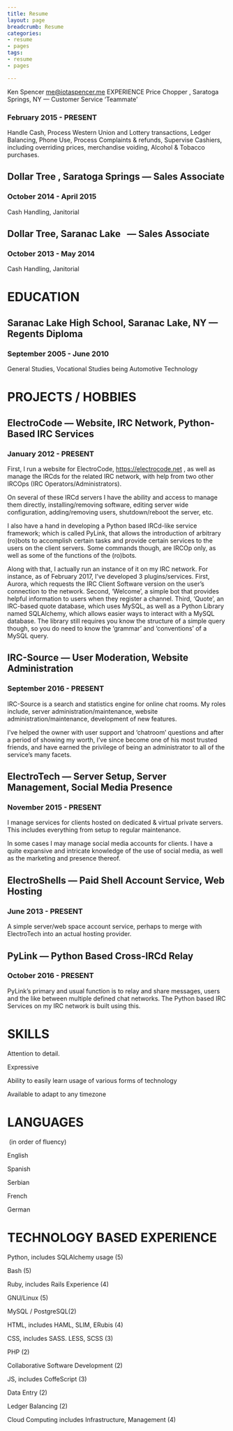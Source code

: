 ```yaml
---
title: Resume
layout: page
breadcrumb: Resume
categories:
- resume
- pages
tags:
- resume
- pages

---
```


<span class="title">Ken Spencer</span>
<span class="">me@iotaspencer.me</span>
<span class="">EXPERIENCE</span>
<span>Price Chopper</span>
<span class="">, </span>
<span class="">Saratoga Springs, NY &mdash; </span>
<span class="">Customer Service &lsquo;Teammate&rsquo;</span>
        </h2>
        <h3 class="" id="">
          <span class="">February 2015 - PRESENT</span>
        </h3>
        <p class="">
          <span>Handle Cash, Process Western Union and Lottery transactions, Ledger Balancing, Phone Use, Process Complaints &amp;
            refunds, Supervise Cashiers, including overriding prices, merchandise voiding, Alcohol &amp; Tobacco purchases.</span>
        </p>
        <h2 class="" id="">
          <span>Dollar Tree</span>
          <span class="">, </span>
          <span class="">Saratoga Springs &mdash; </span>
          <span class="">Sales Associate</span>
        </h2>
        <h3 class="" id="">
          <span class=" ">October 2014 - April 2015</span>
        </h3>
        <p class="">
          <span class="">Cash Handling, Janitorial</span>
        </p>
        <h2 class="" id="">
          <span>Dollar Tree, </span>
          <span class="">Saranac Lake</span>
          <span>&nbsp;</span>
          <span class="">&mdash; </span>
          <span class="">Sales Associate</span>
        </h2>
        <h3 class="" id="h.ybypdmed418m">
          <span class="">October 2013 - May 2014</span>
        </h3>
        <p class="">
          <span class="">Cash Handling, Janitorial</span>
        </p>
        <h1 class="" id="">
          <span>EDUCATION</span>
        </h1>
        <h2 class="" id="">
          <span>Saranac Lake High School, </span>
          <span class="">Saranac Lake, NY &mdash; </span>
          <span class="">Regents Diploma</span>
        </h2>
        <h3 class="" id="">
          <span class="">September 2005 - June 2010</span>
        </h3>
        <p class="">
          <span class=""></span>
        </p>
        <p class="">
          <span class="">General Studies, Vocational Studies being Automotive Technology</span>
        </p>
        <h1 class="" id="">
          <span class=""></span>
        </h1>
        <h1 class="" id="">
          <span class=""></span>
        </h1>
        <h1 class="" id="">
          <span class=""></span>
        </h1>
        <h1 class="" id="">
          <span class="c9"></span>
        </h1>
        <h1 class="" id="">
          <span>PROJECTS / HOBBIES</span>
        </h1>
        <h2 class="" id="">
          <span>ElectroCode </span>
          <span class="">&mdash; </span>
          <span class="">Website, IRC Network, Python-Based IRC Services</span>
        </h2>
        <h3 class="" id="">
          <span class="">January 2012 - PRESENT</span>
        </h3>
        <p class="">
          <span>First, I run a website for ElectroCode, </span>
          <span class="">
            <a class="" href="https://www.google.com/url?q=https://electrocode.net&amp;sa=D&amp;ust=1516029493445000&amp;usg=AFQjCNFo63dG1nIuAp-yz64lluC0wlN8nA">https://electrocode.net</a>
          </span>
          <span class="">, as well as manage the IRCds for the related IRC network, with help from two other IRCOps (IRC Operators/Administrators).</span>
        </p>
        <p class="">
          <span class="">On several of these IRCd servers I have the ability and access to manage them directly, installing/removing software,
            editing server wide configuration, adding/removing users, shutdown/reboot the server, etc.</span>
        </p>
        <p class="">
          <span class="">I also have a hand in developing a Python based IRCd-like service framework; which is called PyLink, that allows
            the introduction of arbitrary (ro)bots to accomplish certain tasks and provide certain services to the users
            on the client servers. Some commands though, are IRCOp only, as well as some of the functions of the (ro)bots.</span>
        </p>
        <p class="">
          <span class="">Along with that, I actually run an instance of it on my IRC network. For instance, as of February 2017, I&rsquo;ve
            developed 3 plugins/services. First, Aurora, which requests the IRC Client Software version on the user&rsquo;s
            connection to the network. Second, &lsquo;Welcome&rsquo;, a simple bot that provides helpful information to users
            when they register a channel. Third, &lsquo;Quote&rsquo;, an IRC-based quote database, which uses MySQL, as well
            as a Python Library named SQLAlchemy, which allows easier ways to interact with a MySQL database. The library
            still requires you know the structure of a simple query though, so you do need to know the &lsquo;grammar&rsquo;
            and &lsquo;conventions&rsquo; of a MySQL query. &nbsp; </span>
        </p>
        <h2 class="" id="">
          <span>IRC-Source </span>
          <span class="">&mdash; </span>
          <span class="">User Moderation, Website Administration</span>
        </h2>
        <h3 class="" id="">
          <span>September 2016 - PRESENT</span>
        </h3>
        <p class="">
          <span class="">IRC-Source is a search and statistics engine for online chat rooms. My roles include, server administration/maintenance,
            website administration/maintenance, development of new features.</span>
        </p>
        <p class="">
          <span class=""></span>
        </p>
        <p class="">
          <span class="">I&rsquo;ve helped the owner with user support and &lsquo;chatroom&rsquo; questions and after a period of showing
            my worth, I&rsquo;ve since become one of his most trusted friends, and have earned the privilege of being an
            administrator to all of the service&rsquo;s many facets. </span>
        </p>
        <h2 class="" id="">
          <span>ElectroTech </span>
          <span class="">&mdash; </span>
          <span class="">Server Setup, Server Management, Social Media Presence</span>
        </h2>
        <h3 class="" id="">
          <span class="">November 2015 - PRESENT</span>
        </h3>
        <p class="">
          <span class="">I manage services for clients hosted on dedicated &amp; virtual private servers. This includes everything from
            setup to regular maintenance.</span>
        </p>
        <p class="">
          <span>In some cases I may manage social media accounts for clients. </span>
          <span class="">I have a quite expansive and intricate knowledge of the use of social media, as well as the marketing and presence
            thereof.</span>
        </p>
        <h2 class="" id="">
          <span>ElectroShells </span>
          <span class="">&mdash; </span>
          <span class="">Paid Shell Account Service, Web Hosting</span>
        </h2>
        <h3 class="" id="">
          <span class="">June 2013 - PRESENT</span>
        </h3>
        <p class="">
          <span class="">A simple server/web space account service, perhaps to merge with ElectroTech into an actual hosting provider.</span>
        </p>
        <h2 class="" id="">
          <span>PyLink </span>
          <span class="">&mdash; </span>
          <span class="">Python Based Cross-IRCd Relay</span>
        </h2>
        <h3 class="" id="">
          <span class="">October 2016 - PRESENT</span>
        </h3>
        <p class="">
          <span>PyLink&rsquo;s primary and usual function is to relay and share messages, users and the like between multiple defined
            </span>
          <span>chat </span>
          <span class="">networks. The Python based IRC Services on my IRC network is built using this.</span>
        </p>
        <p class="">
          <span class=""></span>
        </p>
      </td>
      <td class="" colspan="1" rowspan="1">
        <h1 class="" id="">
          <span class=""></span>
        </h1>
        <h1 class="" id="">
          <span class="c9">SKILLS</span>
        </h1>
        <p class="">
          <span class="">Attention to detail.</span>
        </p>
        <p class="">
          <span class="">Expressive</span>
        </p>
        <p class="">
          <span class="">Ability to easily learn usage of various forms of technology</span>
        </p>
        <p class="">
          <span class="">Available to adapt to any timezone</span>
        </p>
        <p class="">
          <span class=""></span>
        </p>
        <h1 class="" id="">
          <span class="">LANGUAGES</span>
        </h1>
        <p class="">
          <span class="">&nbsp;(in order of fluency)</span>
        </p>
        <p class="">
          <span class="">English</span>
        </p>
        <p class="">
          <span class="">Spanish</span>
        </p>
        <p class="">
          <span class="">Serbian</span>
        </p>
        <p class="">
          <span class="">French</span>
        </p>
        <p class="">
          <span class="">German</span>
        </p>
        <h1 class="" id="">
          <span class=""></span>
        </h1>
        <h1 class="" id="">
          <span class=""></span>
        </h1>
        <h1 class="" id="">
          <span class=""></span>
        </h1>
        <h1 class="" id="">
          <span class=""></span>
        </h1>
        <h1 class="" id="">
          <span class=""></span>
        </h1>
        <h1 class="" id="">
          <span class=""></span>
        </h1>
        <h1 class="" id="">
          <span class=""></span>
        </h1>
        <h1 class="" id="">
          <span class=""></span>
        </h1>
        <h1 class="" id="">
          <span class=""></span>
        </h1>
        <h1 class="" id="">
          <span class=""></span>
        </h1>
        <h1 class="" id="">
          <span class="">TECHNOLOGY BASED EXPERIENCE</span>
        </h1>
        <p class="">
          <span class="">Python, includes SQLAlchemy usage (5)</span>
        </p>
        <p class="">
          <span class="">Bash (5)</span>
        </p>
        <p class="">
          <span class="">Ruby, includes Rails Experience (4)</span>
        </p>
        <p class="">
          <span class="">GNU/Linux (5)</span>
        </p>
        <p class="">
          <span class="">MySQL / PostgreSQL(2)</span>
        </p>
        <p class="">
          <span class="">HTML, includes HAML, SLIM, ERubis (4)</span>
        </p>
        <p class="">
          <span class="">CSS, includes SASS. LESS, SCSS (3)</span>
        </p>
        <p class="">
          <span class="">PHP (2)</span>
        </p>
        <p class="">
          <span class="">Collaborative Software Development (2) </span>
        </p>
        <p class="">
          <span class="">JS, includes CoffeScript (3)</span>
        </p>
        <p class="">
          <span class="">Data Entry (2)</span>
        </p>
        <p class="">
          <span class="">Ledger Balancing (2)</span>
        </p>
        <p class="">
          <span class="">Cloud Computing includes Infrastructure, Management (4)</span>
        </p>
        <p class="">
          <span class=""></span>
        </p>
      </td>
    </tr>
  </tbody>
</table>
<p class="">
  <span class=""></span>
</p>
